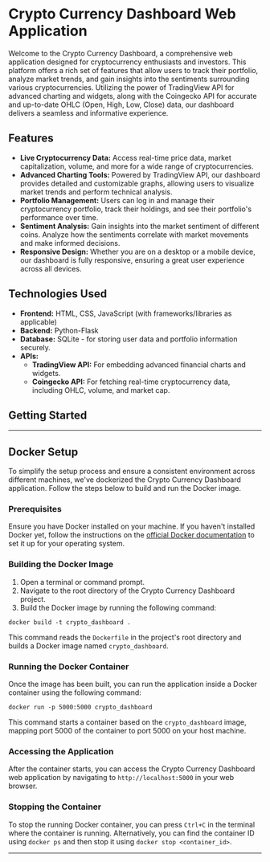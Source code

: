# Crypto Currency Dashboard Web Application

Welcome to the Crypto Currency Dashboard, a comprehensive web application designed for cryptocurrency enthusiasts and investors. This platform offers a rich set of features that allow users to track their portfolio, analyze market trends, and gain insights into the sentiments surrounding various cryptocurrencies. Utilizing the power of TradingView API for advanced charting and widgets, along with the Coingecko API for accurate and up-to-date OHLC (Open, High, Low, Close) data, our dashboard delivers a seamless and informative experience.

## Features

- **Live Cryptocurrency Data:** Access real-time price data, market capitalization, volume, and more for a wide range of cryptocurrencies.
- **Advanced Charting Tools:** Powered by TradingView API, our dashboard provides detailed and customizable graphs, allowing users to visualize market trends and perform technical analysis.
- **Portfolio Management:** Users can log in and manage their cryptocurrency portfolio, track their holdings, and see their portfolio's performance over time.
- **Sentiment Analysis:** Gain insights into the market sentiment of different coins. Analyze how the sentiments correlate with market movements and make informed decisions.
- **Responsive Design:** Whether you are on a desktop or a mobile device, our dashboard is fully responsive, ensuring a great user experience across all devices.

## Technologies Used

- **Frontend:** HTML, CSS, JavaScript (with frameworks/libraries as applicable)
- **Backend:** Python-Flask
- **Database:** SQLite - for storing user data and portfolio information securely.
- **APIs:**
  - **TradingView API:** For embedding advanced financial charts and widgets.
  - **Coingecko API:** For fetching real-time cryptocurrency data, including OHLC, volume, and market cap.

## Getting Started



---

## Docker Setup

To simplify the setup process and ensure a consistent environment across different machines, we've dockerized the Crypto Currency Dashboard application. Follow the steps below to build and run the Docker image.

### Prerequisites

Ensure you have Docker installed on your machine. If you haven't installed Docker yet, follow the instructions on the [official Docker documentation](https://docs.docker.com/get-docker/) to set it up for your operating system.

### Building the Docker Image

1. Open a terminal or command prompt.
2. Navigate to the root directory of the Crypto Currency Dashboard project.
3. Build the Docker image by running the following command:

```shell
docker build -t crypto_dashboard .
```

This command reads the `Dockerfile` in the project's root directory and builds a Docker image named `crypto_dashboard`.

### Running the Docker Container

Once the image has been built, you can run the application inside a Docker container using the following command:

```shell
docker run -p 5000:5000 crypto_dashboard
```

This command starts a container based on the `crypto_dashboard` image, mapping port 5000 of the container to port 5000 on your host machine.

### Accessing the Application

After the container starts, you can access the Crypto Currency Dashboard web application by navigating to `http://localhost:5000` in your web browser.

### Stopping the Container

To stop the running Docker container, you can press `Ctrl+C` in the terminal where the container is running. Alternatively, you can find the container ID using `docker ps` and then stop it using `docker stop <container_id>`.

---
